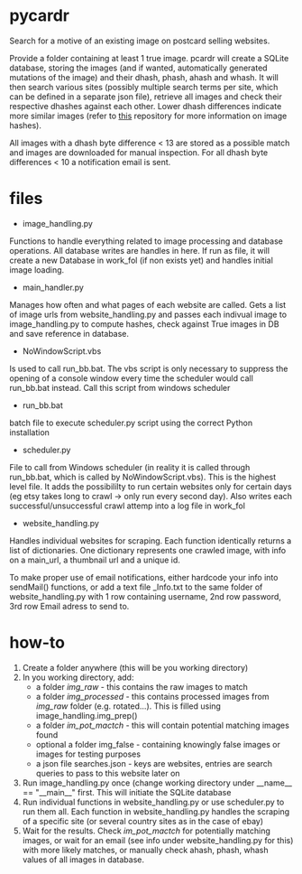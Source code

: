 # pycardr
Search for a motive of an existing image on postcard selling websites.

Provide a folder containing at least 1 true image. pcardr will create a SQLite database, storing the images (and if wanted, automatically generated mutations of the image) and their dhash, phash, ahash and whash. It will then search various sites (possibly multiple search terms per site, which can be defined in a separate json file), retrieve all images and check their respective dhashes against each other. Lower dhash differences indicate more similar images (refer to [this](https://pypi.org/project/dhash/) repository for more information on image hashes).

All images with a dhash byte difference < 13 are stored as a possible match and images are downloaded for manual inspection. For all dhash byte differences < 10 a notification email is sent.

# files
* image_handling.py

Functions to handle everything related to image processing and database operations. All database writes are handles in here.
If run as file, it will create a new Database in work_fol (if non exists yet) and handles initial image loading. 

* main_handler.py

Manages how often and what pages of each website are called. Gets a list of image urls from website_handling.py and passes each indivual image to image_handling.py to compute hashes, check against True images in DB and save reference in database. 
	
* NoWindowScript.vbs
	
Is used to call run_bb.bat. The vbs script is only necessary to suppress the opening of a console window every time the scheduler would call run_bb.bat instead. Call this script from windows scheduler

* run_bb.bat 

batch file to execute scheduler.py script using the correct Python installation

* scheduler.py

File to call from Windows scheduler (in reality it is called through run_bb.bat, which is called by NoWindowScript.vbs). This is the highest level file. It adds the possibililty to run certain websites only for certain days (eg etsy takes long to crawl -> only run every second day). Also writes each successful/unsuccessful crawl attemp into a log file in work_fol
	
* website_handling.py	

Handles individual websites for scraping. Each function identically returns a list of dictionaries. One dictionary represents one crawled image, with info on a main_url, a thumbnail url and a unique id.

To make proper use of email notifications, either hardcode your info into sendMail() functions, or add a text file _Info.txt to the same folder of website_handling.py with 1 row containing username, 2nd row password, 3rd row Email adress to send to.

# how-to

1. Create a folder anywhere (this will be you working directory)
2. In you working directory, add:
	* a folder _img_raw_ - this contains the raw images to match
	* a folder _img_processed_ - this contains processed images from _img_raw_ folder (e.g. rotated...). This is filled using image_handling.img_prep()
	* a folder _im_pot_mactch_ - this will contain potential matching images found
	* optional a folder img_false - containing knowingly false images or images for testing purposes
	* a json file searches.json - keys are websites, entries are search queries to pass to this website later on
3. Run image_handling.py once (change working directory under \_\_name\_\_ == "\_\_main\_\_" first. This will initiate the SQLite database
4. Run individual functions in website_handling.py or use scheduler.py to run them all. Each function in website_handling.py handles the scraping of a specific site (or several country sites as in the case of ebay)
5. Wait for the results. Check _im_pot_mactch_ for potentially matching images, or wait for an email (see info under website_handling.py for this) with more likely matches, or manually check ahash, phash, whash values of all images in database. 